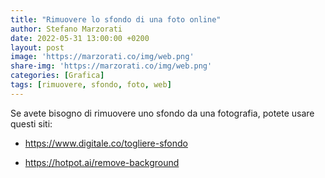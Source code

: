 ```yaml
---
title: "Rimuovere lo sfondo di una foto online"
author: Stefano Marzorati
date: 2022-05-31 13:00:00 +0200
layout: post
image: 'https://marzorati.co/img/web.png'
share-img: 'https://marzorati.co/img/web.png'
categories: [Grafica]
tags: [rimuovere, sfondo, foto, web]
---
```

Se avete bisogno di rimuovere uno sfondo da una fotografia, potete usare questi siti:   

* <a href="https://www.digitale.co/togliere-sfondo" target="_blank">https://www.digitale.co/togliere-sfondo</a>

* <a href="https://hotpot.ai/remove-background" target="_blank">https://hotpot.ai/remove-background</a>